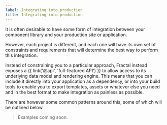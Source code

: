```yaml
---
label: Integrating into production
title: Integrating into production
---
```


It is often desirable to have some form of integration between your component library and your production site or application.

However, each project is different, and each one will have its own set of constraints and requirements that will determine the best way to perform this integration.

Instead of constraining you to a particular approach, Fractal instead exposes a {{ link('@api', 'full-featured API') }} to allow access to its underlying data model and rendering engine. This means that you can include it directly into your application as a dependency, or into your build tools to enable you to export templates, assets or whatever else you need and in the best format to make integration as painless as possible.

There are however some common patterns around this, some of which will be outlined below.

> Examples coming soon.

